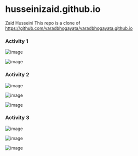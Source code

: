 # husseinizaid.github.io
Zaid Husseini
This repo is a clone of https://github.com/varadbhogayata/varadbhogayata.github.io

### Activity 1
![image](https://github.com/husseinizaid/husseinizaid.github.io/assets/144946719/4eec0ab4-a00f-4f43-aaff-9eabfd096983)

![image](https://github.com/husseinizaid/husseinizaid.github.io/assets/144946719/62572a15-a33e-4db1-8f75-0a390d1b5478)

### Activity 2

![image](https://github.com/husseinizaid/husseinizaid.github.io/assets/144946719/1c02c488-fc40-4d71-814f-98afb0832f5f)

![image](https://github.com/husseinizaid/husseinizaid.github.io/assets/144946719/6c1b4ea9-e83a-4e42-8e49-bd0ded83f5af)

![image](https://github.com/husseinizaid/husseinizaid.github.io/assets/144946719/858f412c-6f7e-4024-8ac0-5ae888a7bd6a)

### Activity 3

![image](https://github.com/husseinizaid/husseinizaid.github.io/assets/144946719/c869864d-2a96-4197-802a-716f326ab073)

![image](https://github.com/husseinizaid/husseinizaid.github.io/assets/144946719/4a0f451f-59aa-4772-9898-d5476a08583b)

![image](https://github.com/husseinizaid/husseinizaid.github.io/assets/144946719/c6d0541c-2085-4888-a7b4-9038df6d71dd)





